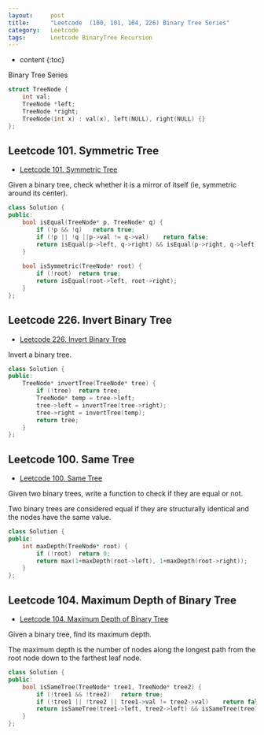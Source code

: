 ```yaml
---
layout:     post
title:      "Leetcode  (100, 101, 104, 226) Binary Tree Series"
category:   Leetcode
tags:		Leetcode BinaryTree Recursion
---
```


* content
{:toc}

Binary Tree Series

```cpp
struct TreeNode {
	int val;
	TreeNode *left;
	TreeNode *right;
    TreeNode(int x) : val(x), left(NULL), right(NULL) {}
};
```

## Leetcode 101. Symmetric Tree

* [Leetcode 101. Symmetric Tree](https://leetcode.com/problems/symmetric-tree/)

Given a binary tree, check whether it is a mirror of itself (ie, symmetric around its center).

```cpp
class Solution {
public:
    bool isEqual(TreeNode* p, TreeNode* q) {
        if (!p && !q)   return true;
        if (!p || !q ||p->val != q->val)    return false;
        return isEqual(p->left, q->right) && isEqual(p->right, q->left);
    }
    
    bool isSymmetric(TreeNode* root) {
        if (!root)  return true;
        return isEqual(root->left, root->right);
    }
};
```

## Leetcode 226. Invert Binary Tree

* [Leetcode 226. Invert Binary Tree](https://leetcode.com/problems/invert-binary-tree/)

Invert a binary tree.

```cpp
class Solution {
public:
    TreeNode* invertTree(TreeNode* tree) {
        if (!tree)  return tree;
        TreeNode* temp = tree->left;
        tree->left = invertTree(tree->right);
        tree->right = invertTree(temp);
        return tree;
    }
};
```

## Leetcode 100. Same Tree

* [Leetcode 100. Same Tree](https://leetcode.com/problems/same-tree/)

Given two binary trees, write a function to check if they are equal or not.

Two binary trees are considered equal if they are structurally identical and the nodes have the same value.

```cpp
class Solution {
public:
    int maxDepth(TreeNode* root) {
        if (!root)  return 0;
        return max(1+maxDepth(root->left), 1+maxDepth(root->right));
    }
};
```

## Leetcode 104. Maximum Depth of Binary Tree

* [Leetcode 104. Maximum Depth of Binary Tree](https://leetcode.com/problems/maximum-depth-of-binary-tree/)

Given a binary tree, find its maximum depth.

The maximum depth is the number of nodes along the longest path from the root node down to the farthest leaf node.

```cpp
class Solution {
public:
    bool isSameTree(TreeNode* tree1, TreeNode* tree2) {
        if (!tree1 && !tree2)   return true;
        if (!tree1 || !tree2 || tree1->val != tree2->val)    return false;
        return isSameTree(tree1->left, tree2->left) && isSameTree(tree1->right, tree2->right);
    }
};
```


